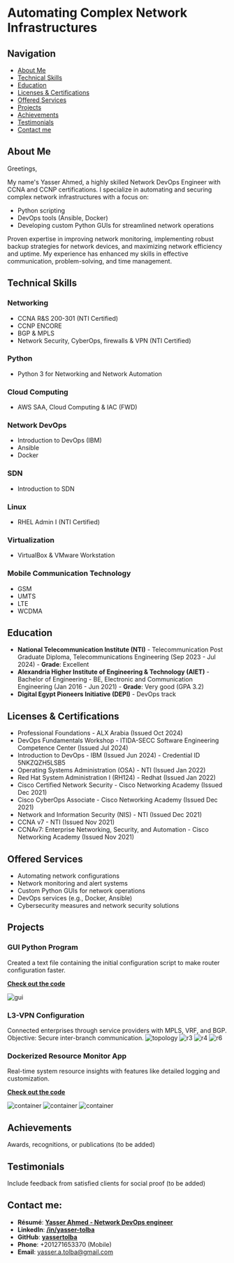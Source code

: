 # Automating Complex Network Infrastructures

## Navigation
- [About Me](#about-me)
- [Technical Skills](#technical-skills)
- [Education](#education)
- [Licenses & Certifications](#licenses--certifications)
- [Offered Services](#offered-services)
- [Projects](#projects)
- [Achievements](#achievements)
- [Testimonials](#testimonials)
- [Contact me](#contact-me)

## About Me
Greetings,

My name's Yasser Ahmed, a highly skilled Network DevOps Engineer with CCNA and CCNP certifications. I specialize in automating and securing complex network infrastructures with a focus on:
- Python scripting
- DevOps tools (Ansible, Docker)
- Developing custom Python GUIs for streamlined network operations

Proven expertise in improving network monitoring, implementing robust backup strategies for network devices, and maximizing network efficiency and uptime. My experience has enhanced my skills in effective communication, problem-solving, and time management.

## Technical Skills
### Networking
- CCNA R&S 200-301 (NTI Certified)
- CCNP ENCORE
- BGP & MPLS
- Network Security, CyberOps, firewalls & VPN (NTI Certified)

### Python
- Python 3 for Networking and Network Automation

### Cloud Computing
- AWS SAA, Cloud Computing & IAC (FWD)

### Network DevOps
- Introduction to DevOps (IBM)
- Ansible
- Docker

### SDN
- Introduction to SDN

### Linux
- RHEL Admin I (NTI Certified)

### Virtualization
- VirtualBox & VMware Workstation

### Mobile Communication Technology
- GSM
- UMTS
- LTE
- WCDMA

## Education
- **National Telecommunication Institute (NTI)** - Telecommunication Post Graduate Diploma, Telecommunications Engineering (Sep 2023 - Jul 2024) - **Grade**: Excellent
- **Alexandria Higher Institute of Engineering & Technology (AIET)** - Bachelor of Engineering - BE, Electronic and Communication Engineering (Jan 2016 - Jun 2021) - **Grade**: Very good (GPA 3.2)
- **Digital Egypt Pioneers Initiative (DEPI)** - DevOps track

## Licenses & Certifications
- Professional Foundations - ALX Arabia (Issued Oct 2024)
- DevOps Fundamentals Workshop - ITIDA-SECC Software Engineering Competence Center (Issued Jul 2024)
- Introduction to DevOps - IBM (Issued Jun 2024) - Credential ID 5NKZQZH5LSB5
- Operating Systems Administration (OSA) - NTI (Issued Jan 2022)
- Red Hat System Administration I (RH124) - Redhat (Issued Jan 2022)
- Cisco Certified Network Security - Cisco Networking Academy (Issued Dec 2021)
- Cisco CyberOps Associate - Cisco Networking Academy (Issued Dec 2021)
- Network and Information Security (NIS) - NTI (Issued Dec 2021)
- CCNA v7 - NTI (Issued Nov 2021)
- CCNAv7: Enterprise Networking, Security, and Automation - Cisco Networking Academy (Issued Nov 2021)

## Offered Services
- Automating network configurations
- Network monitoring and alert systems
- Custom Python GUIs for network operations
- DevOps services (e.g., Docker, Ansible)
- Cybersecurity measures and network security solutions

## Projects
### GUI Python Program
Created a text file containing the initial configuration script to make router configuration faster.

<a href="https://github.com/yassertolba/Python-Projects/tree/main/Python_Network_Automation/Initial_Configration_GUI" target="_blank">**Check out the code**</a>

![gui](gui.jpg)

### L3-VPN Configuration
Connected enterprises through service providers with MPLS, VRF, and BGP. Objective: Secure inter-branch communication.
![topology](topology.jpg)
![r3](r3.jpg)
![r4](r4.jpg)
![r6](r6.jpg)

### Dockerized Resource Monitor App
Real-time system resource insights with features like detailed logging and customization.

<a href="https://github.com/yassertolba/DEPI-R2-Marathon-1-devops-project" target="_blank">**Check out the code**</a>

![container](1-container.jpg)
![container](2-dockerhub.jpg)
![container](3-test_at_remote_server.jpg)

## Achievements
Awards, recognitions, or publications (to be added)

## Testimonials
Include feedback from satisfied clients for social proof (to be added)

## Contact me:
- **Résumé**: <a href="https://drive.google.com/drive/folders/1QZLb1wvcIOEULS8MaPPAkqTzKQJ4tEHn?usp=drive_link" target="_blank">**Yasser Ahmed - Network DevOps engineer**</a>
- **LinkedIn**: <a href="https://linkedin.com/in/yasser-tolba" target="_blank">**/in/yasser-tolba**</a>
- **GitHub**: <a href="https://github.com/yassertolba" target="_blank">**yassertolba**</a>
- **Phone**: +201271653370 (Mobile)
- **Email**: <a href="mailto:yasser.a.tolba@gmail.com" target="_blank">yasser.a.tolba@gmail.com</a>

